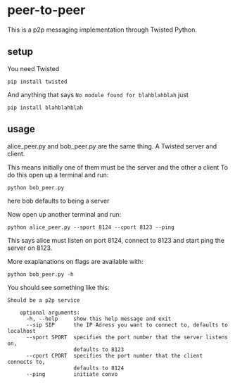 # peer-to-peer
  This is a p2p messaging implementation through Twisted Python.

## setup
  You need Twisted
    
    pip install twisted
  And anything that says `No module found for blahblahblah` just
    
    pip install blahblahblah
    
## usage
  alice_peer.py and bob_peer.py are the same thing. A Twisted server and client.
  
  This means initially one of them must be the server and the other a client
  To do this open up a terminal and run:
    
    python bob_peer.py
  here bob defaults to being a server
  
  Now open up another terminal and run:
    
    python alice_peer.py --sport 8124 --cport 8123 --ping
  
  This says alice must listen on port 8124, connect to 8123 and start ping the server on 8123.
  
  More exaplanations on flags are available with:
    
    python bob_peer.py -h
  
  You should see something like this:
    
    Should be a p2p service

        optional arguments:
          -h, --help     show this help message and exit
          --sip SIP      the IP Adress you want to connect to, defaults to localhost
          --sport SPORT  specifies the port number that the server listens on,
                         defaults to 8123
          --cport CPORT  specifies the port number that the client connects to,
                         defaults to 8124
          --ping         initiate convo
